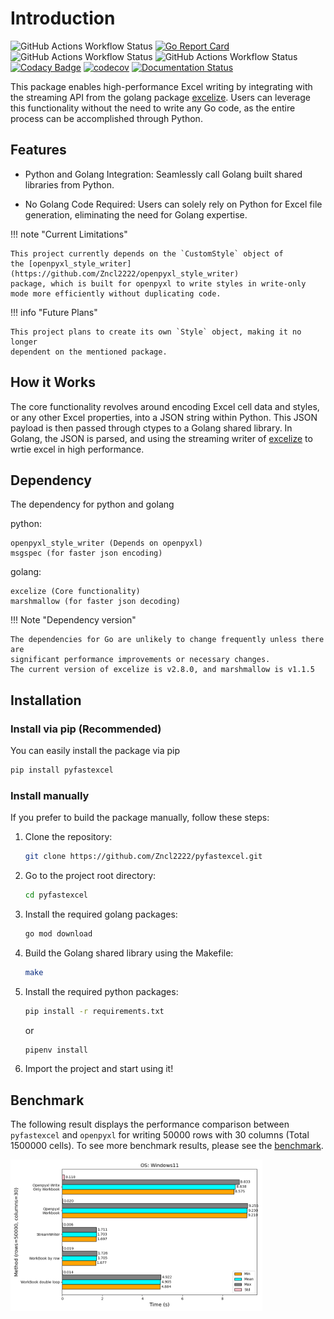 # Introduction

![GitHub Actions Workflow Status](https://img.shields.io/github/actions/workflow/status/Zncl2222/pyfastexcel/go.yml?logo=go)
[![Go Report Card](https://goreportcard.com/badge/github.com/Zncl2222/pyfastexcel)](https://goreportcard.com/report/github.com/Zncl2222/pyfastexcel)
![GitHub Actions Workflow Status](https://img.shields.io/github/actions/workflow/status/Zncl2222/pyfastexcel/pre-commit.yml?logo=pre-commit&label=pre-commit)
![GitHub Actions Workflow Status](https://img.shields.io/github/actions/workflow/status/Zncl2222/pyfastexcel/codeql.yml?logo=github&label=CodeQL)
[![Codacy Badge](https://app.codacy.com/project/badge/Grade/03f42030775045b791586dee20288905)](https://app.codacy.com/gh/Zncl2222/pyfastexcel/dashboard?utm_source=gh&utm_medium=referral&utm_content=&utm_campaign=Badge_grade)
[![codecov](https://codecov.io/gh/Zncl2222/pyfastexcel/graph/badge.svg?token=6I03AWUUWL)](https://codecov.io/gh/Zncl2222/pyfastexcel)
[![Documentation Status](https://readthedocs.org/projects/pyfastexcel/badge/?version=stable)](https://pyfastexcel.readthedocs.io/en/stable/?badge=stable)

This package enables high-performance Excel writing by integrating with the
streaming API from the golang package
[excelize](https://github.com/qax-os/excelize). Users can leverage this
functionality without the need to write any Go code, as the entire process
can be accomplished through Python.

## Features

- Python and Golang Integration: Seamlessly call Golang built shared
libraries from Python.

- No Golang Code Required: Users can solely rely on Python for Excel file
generation, eliminating the need for Golang expertise.

!!! note "Current Limitations"

    This project currently depends on the `CustomStyle` object of
    the [openpyxl_style_writer](https://github.com/Zncl2222/openpyxl_style_writer)
    package, which is built for openpyxl to write styles in write-only
    mode more efficiently without duplicating code.

!!! info "Future Plans"

    This project plans to create its own `Style` object, making it no longer
    dependent on the mentioned package.

## How it Works

The core functionality revolves around encoding Excel cell data and styles,
or any other Excel properties, into a JSON string within Python. This JSON
payload is then passed through ctypes to a Golang shared library. In Golang,
the JSON is parsed, and using the streaming writer of
[excelize](https://github.com/qax-os/excelize) to wrtie excel in
high performance.

## Dependency

The dependency for python and golang

python:

    openpyxl_style_writer (Depends on openpyxl)
    msgspec (for faster json encoding)

golang:

    excelize (Core functionality)
    marshmallow (for faster json decoding)

!!! Note "Dependency version"

    The dependencies for Go are unlikely to change frequently unless there are
    significant performance improvements or necessary changes.
    The current version of excelize is v2.8.0, and marshmallow is v1.1.5

## Installation

### Install via pip (Recommended)

You can easily install the package via pip

```bash
pip install pyfastexcel
```

### Install manually

If you prefer to build the package manually, follow these steps:

1. Clone the repository:

    ```bash
    git clone https://github.com/Zncl2222/pyfastexcel.git
    ```

2. Go to the project root directory:

    ```bash
    cd pyfastexcel
    ```

3. Install the required golang packages:

    ```bash
    go mod download
    ```

4. Build the Golang shared library using the Makefile:

    ```bash
    make
    ```

5. Install the required python packages:

    ```bash
    pip install -r requirements.txt
    ```

    or

    ```bash
    pipenv install
    ```

6. Import the project and start using it!


## Benchmark

The following result displays the performance comparison between
`pyfastexcel` and `openpyxl` for writing 50000 rows with 30
columns (Total 1500000 cells). To see more benchmark results, please
see the [benchmark](https://pyfastexcel.readthedocs.io/en/stable/benchmark/).

<dev align='center'>
    <img src='./images/50000_30_horizontal_Windows11.png'
        width="80%" height="45%" >
</dev>
